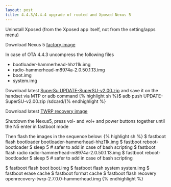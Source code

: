 ```yaml
---
layout: post
title: 4.4.3/4.4.4 upgrade of rooted and Xposed Nexus 5
---
```


Uninstall Xposed (from the Xposed app itself, not from the setting/apps menu)

Download Nexus 5 [factory image](https://dl.google.com/dl/android/aosp/hammerhead-ktu84p-factory-35ea0277.tgz)

In case of OTA 4.4.3 uncompress the following files

* bootloader-hammerhead-hhz11k.img
* radio-hammerhead-m8974a-2.0.50.1.13.img
* boot.img
* system.img

Download latest [SuperSu UPDATE-SuperSU-v2.00.zip](http://download.chainfire.eu/supersu) and save it on the handset via MTP or adb command
{% highlight sh %}$ adb push UPDATE-SuperSU-v2.00.zip /sdcard/{% endhighlight %}

Download latest [TWRP recovery image](http://techerrata.com/browse/twrp2/hammerhead)

Shutdown the Nexus5, press vol- and vol+ and power buttons together until the N5 enter in fastboot mode

Then flash the images in the sequence below:
{% highlight sh %}
$ fastboot flash bootloader bootloader-hammerhead-hhz11k.img
$ fastboot reboot-bootloader
$ sleep 5 # safer to add in case of bash scripting
$ fastboot flash radio radio-hammerhead-m8974a-2.0.50.1.13.img
$ fastboot reboot-bootloader
$ sleep 5 # safer to add in case of bash scripting

$ fastboot flash boot boot.img
$ fastboot flash system system.img
$ fastboot erase cache
$ fastboot format cache
$ fastboot flash recovery openrecovery-twrp-2.7.0.0-hammerhead.img
{% endhighlight %}
